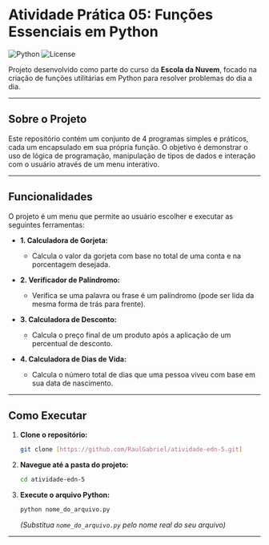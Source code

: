 # Atividade Prática 05: Funções Essenciais em Python

![Python](https://img.shields.io/badge/Python-3.8%2B-blue?style=for-the-badge&logo=python)
![License](https://img.shields.io/badge/License-MIT-green?style=for-the-badge)

Projeto desenvolvido como parte do curso da **Escola da Nuvem**, focado na criação de funções utilitárias em Python para resolver problemas do dia a dia.

---

## Sobre o Projeto

Este repositório contém um conjunto de 4 programas simples e práticos, cada um encapsulado em sua própria função. O objetivo é demonstrar o uso de lógica de programação, manipulação de tipos de dados e interação com o usuário através de um menu interativo.

---

## Funcionalidades

O projeto é um menu que permite ao usuário escolher e executar as seguintes ferramentas:

* **1. Calculadora de Gorjeta:**
    * Calcula o valor da gorjeta com base no total de uma conta e na porcentagem desejada.

* **2. Verificador de Palíndromo:**
    * Verifica se uma palavra ou frase é um palíndromo (pode ser lida da mesma forma de trás para frente).

* **3. Calculadora de Desconto:**
    * Calcula o preço final de um produto após a aplicação de um percentual de desconto.

* **4. Calculadora de Dias de Vida:**
    * Calcula o número total de dias que uma pessoa viveu com base em sua data de nascimento.

---

## Como Executar

1.  **Clone o repositório:**
    ```bash
    git clone [https://github.com/RaulGabriel/atividade-edn-5.git]
    ```
2.  **Navegue até a pasta do projeto:**
    ```bash
    cd atividade-edn-5
    ```
3.  **Execute o arquivo Python:**
    ```bash
    python nome_do_arquivo.py
    ```
    *(Substitua `nome_do_arquivo.py` pelo nome real do seu arquivo)*

---
